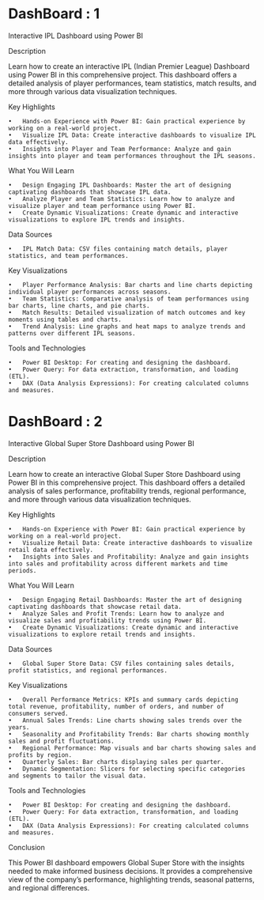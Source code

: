# DashBoard : 1

Interactive IPL Dashboard using Power BI

Description

Learn how to create an interactive IPL (Indian Premier League) Dashboard using Power BI in this comprehensive project. This dashboard offers a detailed analysis of player performances, team statistics, match results, and more through various data visualization techniques.

Key Highlights

	•	Hands-on Experience with Power BI: Gain practical experience by working on a real-world project.
	•	Visualize IPL Data: Create interactive dashboards to visualize IPL data effectively.
	•	Insights into Player and Team Performance: Analyze and gain insights into player and team performances throughout the IPL seasons.

What You Will Learn

	•	Design Engaging IPL Dashboards: Master the art of designing captivating dashboards that showcase IPL data.
	•	Analyze Player and Team Statistics: Learn how to analyze and visualize player and team performance using Power BI.
	•	Create Dynamic Visualizations: Create dynamic and interactive visualizations to explore IPL trends and insights.

Data Sources

	•	IPL Match Data: CSV files containing match details, player statistics, and team performances.

Key Visualizations

	•	Player Performance Analysis: Bar charts and line charts depicting individual player performances across seasons.
	•	Team Statistics: Comparative analysis of team performances using bar charts, line charts, and pie charts.
	•	Match Results: Detailed visualization of match outcomes and key moments using tables and charts.
	•	Trend Analysis: Line graphs and heat maps to analyze trends and patterns over different IPL seasons.

Tools and Technologies

	•	Power BI Desktop: For creating and designing the dashboard.
	•	Power Query: For data extraction, transformation, and loading (ETL).
	•	DAX (Data Analysis Expressions): For creating calculated columns and measures.



# DashBoard : 2

Interactive Global Super Store Dashboard using Power BI

Description

Learn how to create an interactive Global Super Store Dashboard using Power BI in this comprehensive project. This dashboard offers a detailed analysis of sales performance, profitability trends, regional performance, and more through various data visualization techniques.

Key Highlights

	•	Hands-on Experience with Power BI: Gain practical experience by working on a real-world project.
	•	Visualize Retail Data: Create interactive dashboards to visualize retail data effectively.
	•	Insights into Sales and Profitability: Analyze and gain insights into sales and profitability across different markets and time periods.

What You Will Learn

	•	Design Engaging Retail Dashboards: Master the art of designing captivating dashboards that showcase retail data.
	•	Analyze Sales and Profit Trends: Learn how to analyze and visualize sales and profitability trends using Power BI.
	•	Create Dynamic Visualizations: Create dynamic and interactive visualizations to explore retail trends and insights.

Data Sources

	•	Global Super Store Data: CSV files containing sales details, profit statistics, and regional performances.

Key Visualizations

	•	Overall Performance Metrics: KPIs and summary cards depicting total revenue, profitability, number of orders, and number of consumers served.
	•	Annual Sales Trends: Line charts showing sales trends over the years.
	•	Seasonality and Profitability Trends: Bar charts showing monthly sales and profit fluctuations.
	•	Regional Performance: Map visuals and bar charts showing sales and profits by region.
	•	Quarterly Sales: Bar charts displaying sales per quarter.
	•	Dynamic Segmentation: Slicers for selecting specific categories and segments to tailor the visual data.

Tools and Technologies

	•	Power BI Desktop: For creating and designing the dashboard.
	•	Power Query: For data extraction, transformation, and loading (ETL).
	•	DAX (Data Analysis Expressions): For creating calculated columns and measures.

Conclusion

This Power BI dashboard empowers Global Super Store with the insights needed to make informed business decisions. It provides a comprehensive view of the company’s performance, highlighting trends, seasonal patterns, and regional differences.


